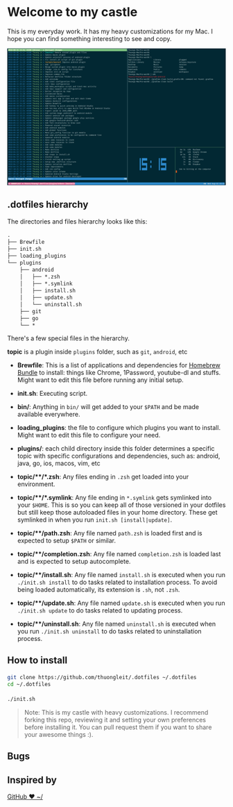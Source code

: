# Welcome to my castle
This is my everyday work. It has my heavy customizations for my Mac. I hope you can find something interesting to see and copy.

![my castle](preview.png)

## .dotfiles hierarchy

The directories and files hierarchy looks like this:

```unix
.
├── Brewfile
├── init.sh
├── loading_plugins
└── plugins
    ├── android
    │   ├── *.zsh
    │   ├── *.symlink
    │   ├── install.sh
    │   ├── update.sh
    │   └── uninstall.sh
    ├── git
    ├── go
    └── *

```
There's a few special files in the hierarchy.

__topic__ is a plugin inside `plugins` folder, such as `git`, `android`, etc

- __Brewfile__: This is a list of applications and dependencies for [Homebrew Bundle](https://github.com/Homebrew/homebrew-bundle) to install: things like Chrome, 1Password, youtube-dl and stuffs. Might want to edit this file before running any initial setup.

- __init.sh__: Executing script.

- __bin/__: Anything in `bin/` will get added to your `$PATH` and be made
  available everywhere.
  
- __loading_plugins__: the file to configure which plugins you want to install. Might want to edit this file to configure your need. 

- __plugins/__: each child directory inside this folder determines a specific topic with specific configurations and dependencies, such as: android, java, go, ios, macos, vim, etc 

- __topic/**/\*.zsh__: Any files ending in `.zsh` get loaded into your
  environment.
  
- __topic/**/\*.symlink__: Any file ending in `*.symlink` gets symlinked into
  your `$HOME`. This is so you can keep all of those versioned in your dotfiles
  but still keep those autoloaded files in your home directory. These get
  symlinked in when you run `init.sh [install|update]`.
  
- __topic/**/path.zsh__: Any file named `path.zsh` is loaded first and is
  expected to setup `$PATH` or similar.
  
- __topic/**/completion.zsh__: Any file named `completion.zsh` is loaded
  last and is expected to setup autocomplete.

- __topic/**/install.sh__: Any file named `install.sh` is executed when you run `./init.sh install` to do tasks related to installation process. To avoid being loaded automatically, its extension is `.sh`, not `.zsh`.

- __topic/**/update.sh__:  Any file named `update.sh` is executed when you run `./init.sh update` to do tasks related to updating process.
 
- __topic/**/uninstall.sh__: Any file named `uninstall.sh` is executed when you run `./init.sh uninstall` to do tasks related to uninstallation process.


## How to install

```sh
git clone https://github.com/thuongleit/.dotfiles ~/.dotfiles
cd ~/.dotfiles

./init.sh
```

> Note: This is my castle with heavy customizations. I recommend forking this repo, reviewing it and setting your own preferences before installing it. You can pull request them if you want to share your awesome things :).

## Bugs

## Inspired by

[GitHub ❤ ~/](https://dotfiles.github.io/)


